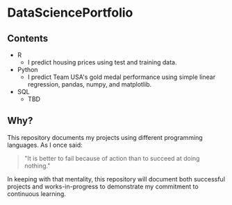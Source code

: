 # DataSciencePortfolio
## Contents
* R
  * I predict housing prices using test and training data.
* Python
  * I predict Team USA's gold medal performance using simple linear regression, pandas, numpy, and matplotlib.
* SQL
  * TBD
## Why?
This repository documents my projects using different programming languages. As I once said:
> "It is better to fail because of action than to succeed at doing nothing."

In keeping with that mentality, this repository will document both successful projects and works-in-progress to demonstrate my commitment to continuous learning.
